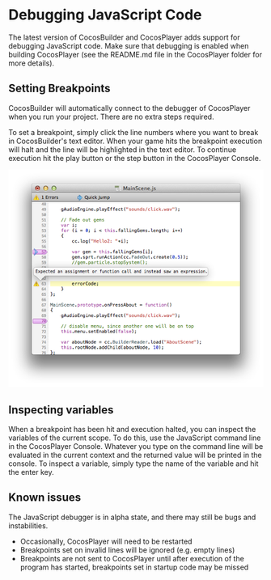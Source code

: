 # Debugging JavaScript Code
The latest version of CocosBuilder and CocosPlayer adds support for debugging JavaScript code. Make sure that debugging is enabled when building CocosPlayer (see the README.md file in the CocosPlayer folder for more details).

## Setting Breakpoints
CocosBuilder will automatically connect to the debugger of CocosPlayer when you run your project. There are no extra steps required.

To set a breakpoint, simply click the line numbers where you want to break in CocosBuilder's text editor. When your game hits the breakpoint execution will halt and the line will be highlighted in the text editor. To continue execution hit the play button or the step button in the CocosPlayer Console.

![image](8-1.png?raw=true)

## Inspecting variables
When a breakpoint has been hit and execution halted, you can inspect the variables of the current scope. To do this, use the JavaScript command line in the CocosPlayer Console. Whatever you type on the command line will be evaluated in the current context and the returned value will be printed in the console. To inspect a variable, simply type the name of the variable and hit the enter key.

## Known issues
The JavaScript debugger is in alpha state, and there may still be bugs and instabilities.

- Occasionally, CocosPlayer will need to be restarted
- Breakpoints set on invalid lines will be ignored (e.g. empty lines)
- Breakpoints are not sent to CocosPlayer until after execution of the program has started, breakpoints set in startup code may be missed

